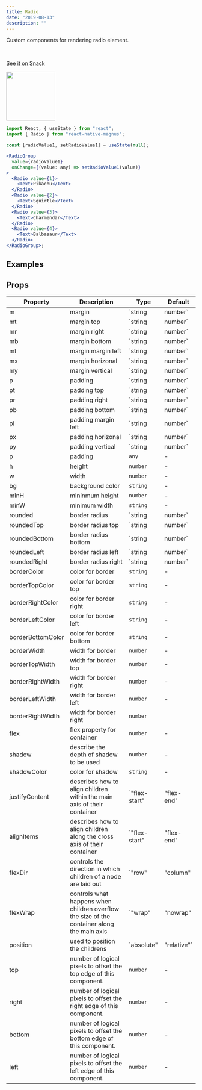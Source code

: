 ```yaml
---
title: Radio
date: "2019-08-13"
description: ""
---
```


Custom components for rendering radio element.

<br />

<a href="https://snack.expo.io/@pawankumar2901/magnus---radio---example-1" target="_blank">See it on Snack</a>

<img src="/images/docs/radio/1.png"  style="height: 130px; width: auto;" />

```jsx
import React, { useState } from "react";
import { Radio } from "react-native-magnus";

const [radioValue1, setRadioValue1] = useState(null);

<RadioGroup
  value={radioValue1}
  onChange={(value: any) => setRadioValue1(value)}
>
  <Radio value={1}>
    <Text>Pikachu</Text>
  </Radio>
  <Radio value={2}>
    <Text>Squirtle</Text>
  </Radio>
  <Radio value={3}>
    <Text>Charmendar</Text>
  </Radio>
  <Radio value={4}>
    <Text>Balbasaur</Text>
  </Radio>
</RadioGroup>;
```

## Examples

## Props

| Property          | Description                                                                                | Type                                                                                      | Default    |
| ----------------- | ------------------------------------------------------------------------------------------ | ----------------------------------------------------------------------------------------- | ---------- |
| m                 | margin                                                                                     | `string | number`                                                                         | -          |
| mt                | margin top                                                                                 | `string | number`                                                                         | -          |
| mr                | margin right                                                                               | `string | number`                                                                         | -          |
| mb                | margin bottom                                                                              | `string | number`                                                                         | -          |
| ml                | margin margin left                                                                         | `string | number`                                                                         | -          |
| mx                | margin horizonal                                                                           | `string | number`                                                                         | -          |
| my                | margin vertical                                                                            | `string | number`                                                                         | -          |
| p                 | padding                                                                                    | `string | number`                                                                         | -          |
| pt                | padding top                                                                                | `string | number`                                                                         | -          |
| pr                | padding right                                                                              | `string | number`                                                                         | -          |
| pb                | padding bottom                                                                             | `string | number`                                                                         | -          |
| pl                | padding margin left                                                                        | `string | number`                                                                         | -          |
| px                | padding horizonal                                                                          | `string | number`                                                                         | -          |
| py                | padding vertical                                                                           | `string | number`                                                                         | -          |
| p                 | padding                                                                                    | `any`                                                                                     | -          |
| h                 | height                                                                                     | `number`                                                                                  | -          |
| w                 | width                                                                                      | `number`                                                                                  | -          |
| bg                | background color                                                                           | `string`                                                                                  | -          |
| minH              | mininmum height                                                                            | `number`                                                                                  | -          |
| minW              | minimum width                                                                              | `string`                                                                                  | -          |
| rounded           | border radius                                                                              | `string | number`                                                                         | `none`     |
| roundedTop        | border radius top                                                                          | `string | number`                                                                         | `none`     |
| roundedBottom     | border radius bottom                                                                       | `string | number`                                                                         | `none`     |
| roundedLeft       | border radius left                                                                         | `string | number`                                                                         | `none`     |
| roundedRight      | border radius right                                                                        | `string | number`                                                                         | `none`     |
| borderColor       | color for border                                                                           | `string`                                                                                  | -          |
| borderTopColor    | color for border top                                                                       | `string`                                                                                  | -          |
| borderRightColor  | color for border right                                                                     | `string`                                                                                  | -          |
| borderLeftColor   | color for border left                                                                      | `string`                                                                                  | -          |
| borderBottomColor | color for border bottom                                                                    | `string`                                                                                  | -          |
| borderWidth       | width for border                                                                           | `number`                                                                                  | -          |
| borderTopWidth    | width for border top                                                                       | `number`                                                                                  | -          |
| borderRightWidth  | width for border right                                                                     | `number`                                                                                  | -          |
| borderLeftWidth   | width for border left                                                                      | `number`                                                                                  | -          |
| borderRightWidth  | width for border right                                                                     | `number`                                                                                  |
| flex              | flex property for container                                                                | `number`                                                                                  | -          |
| shadow            | describe the depth of shadow to be used                                                    | `number`                                                                                  | -          |
| shadowColor       | color for shadow                                                                           | `string`                                                                                  | -          |
| justifyContent    | describes how to align children within the main axis of their container                    | `"flex-start"| "flex-end" | "center" | "space-between" | "space-around" | "space-evenly"` | -          |
| alignItems        | describes how to align children along the cross axis of their container                    | `"flex-start" | "flex-end" | "center" | "stretch" | "baseline";`                          | -          |
| flexDir           | controls the direction in which children of a node are laid out                            | `"row" | "column" | "row-reverse" | "column-reverse";`                                    | `column`   |
| flexWrap          | controls what happens when children overflow the size of the container along the main axis | `"wrap" | "nowrap" | "wrap-reverse";`                                                     | `nowrap`   |
| position          | used to position the childrens                                                             | `absolute" | "relative"`                                                                  | `relative` |
| top               | number of logical pixels to offset the top edge of this component.                         | `number`                                                                                  | -          |
| right             | number of logical pixels to offset the right edge of this component.                       | `number`                                                                                  | -          |
| bottom            | number of logical pixels to offset the bottom edge of this component.                      | `number`                                                                                  | -          |
| left              | number of logical pixels to offset the left edge of this component.                        | `number`                                                                                  | -          |
